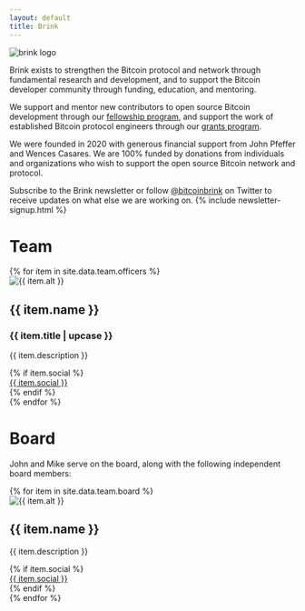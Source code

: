 ```yaml
---
layout: default
title: Brink
---
```


<div class="about-container">
  <div class="about-image">
    <img class="about-logo" src="assets/images/brink_logo.png" alt="brink logo"/>
  </div>
</div>

Brink exists to strengthen the Bitcoin protocol and network through
fundamental research and development, and to support the Bitcoin
developer community through funding, education, and mentoring.

We support and mentor new contributors to open source Bitcoin
development through our [fellowship program](/programs#fellowships), and
support the work of established Bitcoin protocol engineers through our
[grants program](/programs#grants).

We were founded in 2020 with generous financial support from
John Pfeffer and Wences Casares. We are 100% funded by donations from
individuals and organizations who wish to support the open source Bitcoin
network and protocol.

Subscribe to the Brink newsletter or
follow [@bitcoinbrink](https://twitter.com/bitcoinbrink) on Twitter to receive
updates on what else we are working on.
{% include newsletter-signup.html %}

<div class="team-container">
  <h1>Team</h1>
  {% for item in site.data.team.officers %}
  <div class="team-row">
    <div class="image-column">
      <img src="{{ item.image }}" alt="{{ item.alt }}"/>
    </div>
    <div class="text-column">
      <h2 class="team-name">{{ item.name }}</h2>
      <h3 class="item-title">{{ item.title | upcase }}</h3>
      <p class="item-description">
        {{ item.description }}
      </p>
      {% if item.social %}
      <div class="team-social">
        <a href="{{ item.link }}" target="_blank">{{ item.social }}</a>
      </div>
      {% endif %}
    </div>
  </div>
  {% endfor %}
</div>
<div class="team-container">
  <h1>Board</h1>
  <p>John and Mike serve on the board, along with the following independent board members:</p>
  {% for item in site.data.team.board %}
  <div class="team-row">
    <div class="image-column">
      <img src="{{ item.image }}" alt="{{ item.alt }}"/>
    </div>
    <div class="text-column">
      <h2 class="team-name">{{ item.name }}</h2>
      <p class="item-description">
        {{ item.description }}
      </p>
      {% if item.social %}
      <div class="team-social">
        <a href="{{ item.link }}" target="_blank">{{ item.social }}</a>
      </div>
      {% endif %}
    </div>
  </div>
  {% endfor %}
</div>

<!-- <div class="about-container"> -->
<!--   <div class="contact-row"> -->
<!--     <div class="about-icon"> -->
<!--       <img src="assets/images/mail.png" alt="white mail icon" /> -->
<!--     </div> -->
<!--     <div class="about-contact"> -->
<!--       <a href="mailto:info@brink.dev"><h2>info@brink.dev</h2></a> -->
<!--     </div> -->
<!--   </div> -->
<!--   <div class="contact-row"> -->
<!--     <div class="about-icon"> -->
<!--       <img src="assets/images/twitter.png" alt="white twitter icon" /> -->
<!--     </div> -->
<!--     <div class="about-contact"> -->
<!--       <a href="https://twitter.com/brinkfund" target="_blank" rel="noopener"><h2>@brinkfund</h2></a> -->
<!--     </div> -->
<!--   </div> -->
<!-- </div> -->
